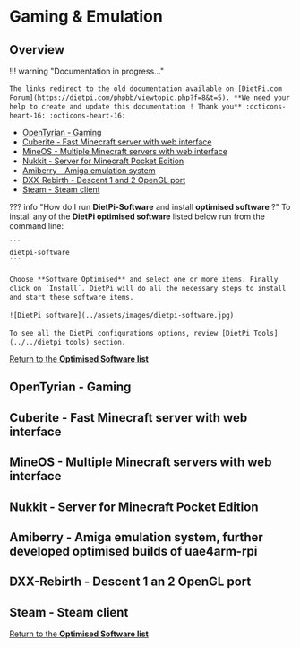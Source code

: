 # Gaming & Emulation

## Overview

!!! warning "Documentation in progress..."

    The links redirect to the old documentation available on [DietPi.com Forum](https://dietpi.com/phpbb/viewtopic.php?f=8&t=5). **We need your help to create and update this documentation ! Thank you** :octicons-heart-16: :octicons-heart-16:

- [OpenTyrian - Gaming](#opentyrian-gaming)
- [Cuberite - Fast Minecraft server with web interface](#cuberite-fast-minecraft-server-with-web-interface)
- [MineOS - Multiple Minecraft servers with web interface](#mineos-multiple-minecraft-servers-with-web-interface)
- [Nukkit - Server for Minecraft Pocket Edition](#nukkit-server-for-minecraft-pocket-edition)
- [Amiberry - Amiga emulation system](#amiberry-amiga-emulation-system-further-developed-optimised-builds-of-uae4arm-rpi)
- [DXX-Rebirth - Descent 1 and 2 OpenGL port](#dxx-rebirth-descent-1-an-2-opengl-port)
- [Steam - Steam client](#steam-steam-client)

??? info "How do I run **DietPi-Software** and install **optimised software** ?"
    To install any of the **DietPi optimised software** listed below run from the command line:

    ```
    dietpi-software
    ```

    Choose **Software Optimised** and select one or more items. Finally click on `Install`. DietPi will do all the necessary steps to install and start these software items.

    ![DietPi software](../assets/images/dietpi-software.jpg)

    To see all the DietPi configurations options, review [DietPi Tools](../../dietpi_tools) section.

[Return to the **Optimised Software list**](../../dietpi_optimised_software)

## OpenTyrian - Gaming

## Cuberite - Fast Minecraft server with web interface

## MineOS - Multiple Minecraft servers with web interface

## Nukkit - Server for Minecraft Pocket Edition

## Amiberry - Amiga emulation system, further developed optimised builds of uae4arm-rpi

## DXX-Rebirth - Descent 1 an 2 OpenGL port

## Steam - Steam client

[Return to the **Optimised Software list**](../../dietpi_optimised_software)
